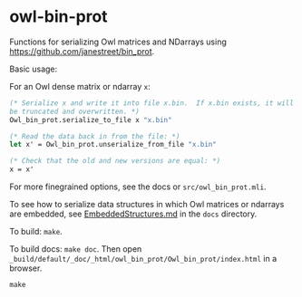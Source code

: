 owl-bin-prot
====

Functions for serializing Owl matrices and NDarrays using
https://github.com/janestreet/bin_prot.

Basic usage:

For an Owl dense matrix or ndarray `x`:

```OCaml
(* Serialize x and write it into file x.bin.  If x.bin exists, it will
be truncated and overwritten. *)
Owl_bin_prot.serialize_to_file x "x.bin"

(* Read the data back in from the file: *)
let x' = Owl_bin_prot.unserialize_from_file "x.bin"

(* Check that the old and new versions are equal: *)
x = x'
```
For more finegrained options, see the docs or `src/owl_bin_prot.mli`.

To see how to serialize data structures in which Owl matrices or
ndarrays are embedded, see
[EmbeddedStructures.md](doc/EmbeddedStructures.md) in the `docs`
directory.

To build: `make`.

To build docs: `make doc`.  Then open
`_build/default/_doc/_html/owl_bin_prot/Owl_bin_prot/index.html` in a
browser.

```
make




